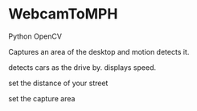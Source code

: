 # WebcamToMPH
Python OpenCV

Captures an area of the desktop and motion detects it.

detects cars as the drive by. displays speed.

set the distance of your street

set the capture area
